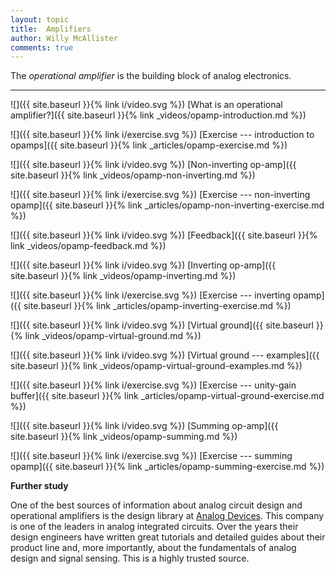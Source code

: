 ```yaml
---
layout: topic
title:  Amplifiers
author: Willy McAllister
comments: true
---
```


The *operational amplifier* is the building block of analog electronics. 

----

![]({{ site.baseurl }}{% link i/video.svg %}) [What is an operational amplifier?]({{ site.baseurl }}{% link _videos/opamp-introduction.md %})

![]({{ site.baseurl }}{% link i/exercise.svg %}) [Exercise --- introduction to opamps]({{ site.baseurl }}{% link _articles/opamp-exercise.md %})

![]({{ site.baseurl }}{% link i/video.svg %}) [Non-inverting op-amp]({{ site.baseurl }}{% link _videos/opamp-non-inverting.md %})

![]({{ site.baseurl }}{% link i/exercise.svg %}) [Exercise --- non-inverting opamp]({{ site.baseurl }}{% link _articles/opamp-non-inverting-exercise.md %})

![]({{ site.baseurl }}{% link i/video.svg %}) [Feedback]({{ site.baseurl }}{% link _videos/opamp-feedback.md %})

![]({{ site.baseurl }}{% link i/video.svg %}) [Inverting op-amp]({{ site.baseurl }}{% link _videos/opamp-inverting.md %})

![]({{ site.baseurl }}{% link i/exercise.svg %}) [Exercise --- inverting opamp]({{ site.baseurl }}{% link _articles/opamp-inverting-exercise.md %})

![]({{ site.baseurl }}{% link i/video.svg %}) [Virtual ground]({{ site.baseurl }}{% link _videos/opamp-virtual-ground.md %})

![]({{ site.baseurl }}{% link i/video.svg %}) [Virtual ground --- examples]({{ site.baseurl }}{% link _videos/opamp-virtual-ground-examples.md %})

![]({{ site.baseurl }}{% link i/exercise.svg %}) [Exercise --- unity-gain buffer]({{ site.baseurl }}{% link _articles/opamp-virtual-ground-exercise.md %})

![]({{ site.baseurl }}{% link i/video.svg %}) [Summing op-amp]({{ site.baseurl }}{% link _videos/opamp-summing.md %})

![]({{ site.baseurl }}{% link i/exercise.svg %}) [Exercise --- summing opamp]({{ site.baseurl }}{% link _articles/opamp-summing-exercise.md %})

**Further study**

One of the best sources of information about analog circuit design and operational amplifiers is the design library at [Analog Devices](http://www.analog.com/en/education/education-library/tutorials/analog-electronics.html). This company is one of the leaders in analog integrated circuits. Over the years their design engineers have written great tutorials and detailed guides about their product line and, more importantly, about the fundamentals of analog design and signal sensing. This is a highly trusted source. 
